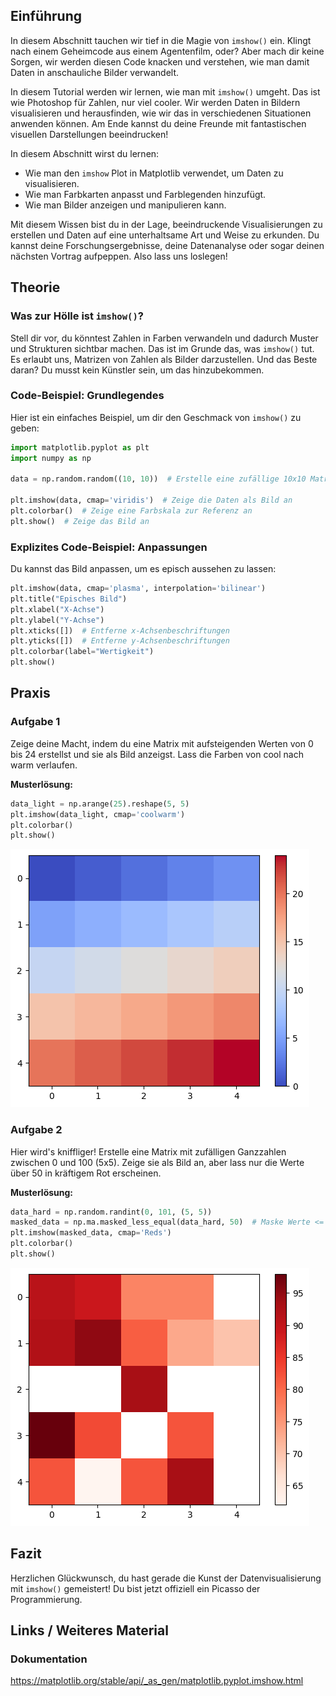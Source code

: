 ## Einführung

In diesem Abschnitt tauchen wir tief in die Magie von `imshow()` ein. Klingt nach einem Geheimcode aus einem Agentenfilm, oder? Aber mach dir keine Sorgen, wir werden diesen Code knacken und verstehen, wie man damit Daten in anschauliche Bilder verwandelt.

In diesem Tutorial werden wir lernen, wie man mit `imshow()` umgeht. Das ist wie Photoshop für Zahlen, nur viel cooler. Wir werden Daten in Bildern visualisieren und herausfinden, wie wir das in verschiedenen Situationen anwenden können. Am Ende kannst du deine Freunde mit fantastischen visuellen Darstellungen beeindrucken!

In diesem Abschnitt wirst du lernen:
- Wie man den `imshow` Plot in Matplotlib verwendet, um Daten zu visualisieren.
- Wie man Farbkarten anpasst und Farblegenden hinzufügt.
- Wie man Bilder anzeigen und manipulieren kann.

Mit diesem Wissen bist du in der Lage, beeindruckende Visualisierungen zu erstellen und Daten auf eine unterhaltsame Art und Weise zu erkunden. Du kannst deine Forschungsergebnisse, deine Datenanalyse oder sogar deinen nächsten Vortrag aufpeppen. Also lass uns loslegen!

## Theorie

### Was zur Hölle ist `imshow()`?
Stell dir vor, du könntest Zahlen in Farben verwandeln und dadurch Muster und Strukturen sichtbar machen. Das ist im Grunde das, was `imshow()` tut. Es erlaubt uns, Matrizen von Zahlen als Bilder darzustellen. Und das Beste daran? Du musst kein Künstler sein, um das hinzubekommen.

### Code-Beispiel: Grundlegendes
Hier ist ein einfaches Beispiel, um dir den Geschmack von `imshow()` zu geben:

```python
import matplotlib.pyplot as plt
import numpy as np

data = np.random.random((10, 10))  # Erstelle eine zufällige 10x10 Matrix

plt.imshow(data, cmap='viridis')  # Zeige die Daten als Bild an
plt.colorbar()  # Zeige eine Farbskala zur Referenz an
plt.show()  # Zeige das Bild an
```

### Explizites Code-Beispiel: Anpassungen
Du kannst das Bild anpassen, um es episch aussehen zu lassen:

```python
plt.imshow(data, cmap='plasma', interpolation='bilinear')
plt.title("Episches Bild")
plt.xlabel("X-Achse")
plt.ylabel("Y-Achse")
plt.xticks([])  # Entferne x-Achsenbeschriftungen
plt.yticks([])  # Entferne y-Achsenbeschriftungen
plt.colorbar(label="Wertigkeit")
plt.show()
```

## Praxis

### Aufgabe 1
Zeige deine Macht, indem du eine Matrix mit aufsteigenden Werten von 0 bis 24 erstellst und sie als Bild anzeigst. Lass die Farben von cool nach warm verlaufen.

**Musterlösung:**

```python
data_light = np.arange(25).reshape(5, 5)
plt.imshow(data_light, cmap='coolwarm')
plt.colorbar()
plt.show()
```
![](https://github.com/janehlenb/Projektarbeit-ChatGPT-Python/blob/main/Images/Darstellung/Plottypen/Array_Fields/imshow/ms_aufgabe1.png)

### Aufgabe 2
Hier wird's kniffliger! Erstelle eine Matrix mit zufälligen Ganzzahlen zwischen 0 und 100 (5x5). Zeige sie als Bild an, aber lass nur die Werte über 50 in kräftigem Rot erscheinen.

**Musterlösung:**

```python
data_hard = np.random.randint(0, 101, (5, 5))
masked_data = np.ma.masked_less_equal(data_hard, 50)  # Maske Werte <= 50
plt.imshow(masked_data, cmap='Reds')
plt.colorbar()
plt.show()
```
![](https://github.com/janehlenb/Projektarbeit-ChatGPT-Python/blob/main/Images/Darstellung/Plottypen/Array_Fields/imshow/ms_aufgabe2.png)


## Fazit
Herzlichen Glückwunsch, du hast gerade die Kunst der Datenvisualisierung mit `imshow()` gemeistert! Du bist jetzt offiziell ein Picasso der Programmierung.

## Links / Weiteres Material
### Dokumentation
https://matplotlib.org/stable/api/_as_gen/matplotlib.pyplot.imshow.html